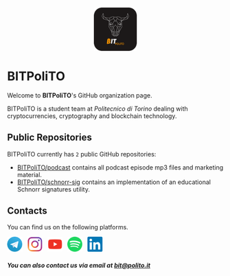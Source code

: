 <p align="center">
  <img width="20%" height="20%" src="./icons/logo-dark-bg-rounded.png" />
</p>

# **BITPoliTO**
Welcome to **BITPoliTO**'s GitHub organization page.

BITPoliTO is a student team at *Politecnico di Torino* dealing with cryptocurrencies, cryptography and blockchain technology.

## Public Repositories
BITPoliTO currently has `2` public GitHub repositories:
- [BITPoliTO/podcast](https://github.com/BITPoliTO/podcast) contains all podcast episode mp3 files and marketing material.
- [BITPoliTO/schnorr-sig](https://github.com/BITPoliTO/schnorr-sig) contains an implementation of an educational Schnorr signatures utility.

## Contacts
You can find us on the following platforms.

[<img height="35" width="35" src="./icons/telegram.svg" alt="BITPoliTO | Telegram Forum" />][telegram] &nbsp;
[<img height="35" width="35" src="./icons/instagram.svg" alt="BITPoliTO | Instagram" />][instagram] &nbsp;
[<img height="35" width="35" src="./icons/youtube.svg" alt="BITPoliTO | YouTube" />][youtube] &nbsp;
[<img height="35" width="35" src="./icons/spotify.svg" alt="BITPoliTO | Spotify" />][spotify] &nbsp;
[<img height="35" width="35" src="./icons/linkedin.svg" alt="BITPoliTO | LinkedIn" />][linkedin] &nbsp;

##### You can also contact us via email at [bit@polito.it](mailto:bit@polito.it)

[telegram]: https://t.me/bitPoliTO
[instagram]: https://www.instagram.com/bitpolito/
[youtube]: https://www.youtube.com/c/BITPoliTo
[spotify]: https://open.spotify.com/show/3xXqSrkyLloGhTozWMnuhH
[linkedin]: https://www.linkedin.com/company/bitpolito